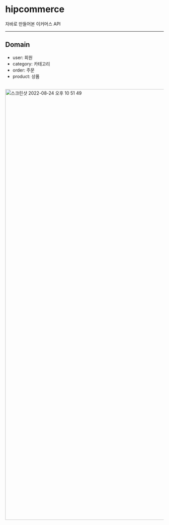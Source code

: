 # hipcommerce
자바로 만들어본 이커머스 API 

---

## Domain
- user: 회원
- category: 카테고리
- order: 주문
- product: 상품

<br>

<img width="1369" alt="스크린샷 2022-08-24 오후 10 51 49" src="https://user-images.githubusercontent.com/69466533/186436269-1289ecfe-96c2-4550-8827-3a254604fef1.png">
